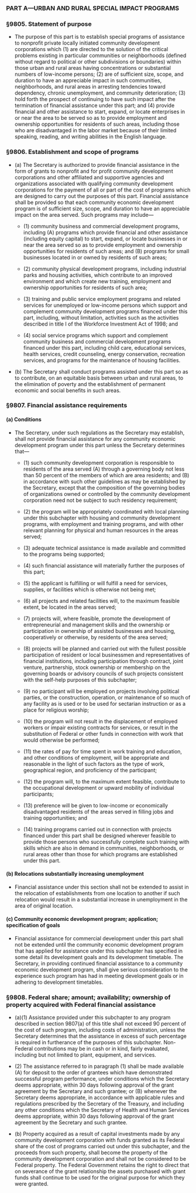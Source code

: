### PART A—URBAN AND RURAL SPECIAL IMPACT PROGRAMS

### §9805. Statement of purpose
* The purpose of this part is to establish special programs of assistance to nonprofit private locally initiated community development corporations which (1) are directed to the solution of the critical problems existing in particular communities or neighborhoods (defined without regard to political or other subdivisions or boundaries) within those urban and rural areas having concentrations or substantial numbers of low-income persons; (2) are of sufficient size, scope, and duration to have an appreciable impact in such communities, neighborhoods, and rural areas in arresting tendencies toward dependency, chronic unemployment, and community deterioration; (3) hold forth the prospect of continuing to have such impact after the termination of financial assistance under this part; and (4) provide financial and other assistance to start, expand, or locate enterprises in or near the area to be served so as to provide employment and ownership opportunities for residents of such areas, including those who are disadvantaged in the labor market because of their limited speaking, reading, and writing abilities in the English language.

### §9806. Establishment and scope of programs
* (a) The Secretary is authorized to provide financial assistance in the form of grants to nonprofit and for profit community development corporations and other affiliated and supportive agencies and organizations associated with qualifying community development corporations for the payment of all or part of the cost of programs which are designed to carry out the purposes of this part. Financial assistance shall be provided so that each community economic development program is of sufficient size, scope, and duration to have an appreciable impact on the area served. Such programs may include—

  * (1) community business and commercial development programs, including (A) programs which provide financial and other assistance (including equity capital) to start, expand, or locate businesses in or near the area served so as to provide employment and ownership opportunities for residents of such areas; and (B) programs for small businesses located in or owned by residents of such areas;

  * (2) community physical development programs, including industrial parks and housing activities, which contribute to an improved environment and which create new training, employment and ownership opportunities for residents of such area;

  * (3) training and public service employment programs and related services for unemployed or low-income persons which support and complement community development programs financed under this part, including, without limitation, activities such as the activities described in title I of the Workforce Investment Act of 1998; and

  * (4) social service programs which support and complement community business and commercial development programs financed under this part, including child care, educational services, health services, credit counseling, energy conservation, recreation services, and programs for the maintenance of housing facilities.


* (b) The Secretary shall conduct programs assisted under this part so as to contribute, on an equitable basis between urban and rural areas, to the elimination of poverty and the establishment of permanent economic and social benefits in such areas.

### §9807. Financial assistance requirements
#### (a) Conditions
* The Secretary, under such regulations as the Secretary may establish, shall not provide financial assistance for any community economic development program under this part unless the Secretary determines that—

  * (1) such community development corporation is responsible to residents of the area served (A) through a governing body not less than 50 percent of the members of which are area residents; and (B) in accordance with such other guidelines as may be established by the Secretary, except that the composition of the governing bodies of organizations owned or controlled by the community development corporation need not be subject to such residency requirement;

  * (2) the program will be appropriately coordinated with local planning under this subchapter with housing and community development programs, with employment and training programs, and with other relevant planning for physical and human resources in the areas served;

  * (3) adequate technical assistance is made available and committed to the programs being supported;

  * (4) such financial assistance will materially further the purposes of this part;

  * (5) the applicant is fulfilling or will fulfill a need for services, supplies, or facilities which is otherwise not being met;

  * (6) all projects and related facilities will, to the maximum feasible extent, be located in the areas served;

  * (7) projects will, where feasible, promote the development of entrepreneurial and management skills and the ownership or participation in ownership of assisted businesses and housing, cooperatively or otherwise, by residents of the area served;

  * (8) projects will be planned and carried out with the fullest possible participation of resident or local businessmen and representatives of financial institutions, including participation through contract, joint venture, partnership, stock ownership or membership on the governing boards or advisory councils of such projects consistent with the self-help purposes of this subchapter;

  * (9) no participant will be employed on projects involving political parties, or the construction, operation, or maintenance of so much of any facility as is used or to be used for sectarian instruction or as a place for religious worship;

  * (10) the program will not result in the displacement of employed workers or impair existing contracts for services, or result in the substitution of Federal or other funds in connection with work that would otherwise be performed;

  * (11) the rates of pay for time spent in work training and education, and other conditions of employment, will be appropriate and reasonable in the light of such factors as the type of work, geographical region, and proficiency of the participant;

  * (12) the program will, to the maximum extent feasible, contribute to the occupational development or upward mobility of individual participants;

  * (13) preference will be given to low-income or economically disadvantaged residents of the areas served in filling jobs and training opportunities; and

  * (14) training programs carried out in connection with projects financed under this part shall be designed wherever feasible to provide those persons who successfully complete such training with skills which are also in demand in communities, neighborhoods, or rural areas other than those for which programs are established under this part.

#### (b) Relocations substantially increasing unemployment
* Financial assistance under this section shall not be extended to assist in the relocation of establishments from one location to another if such relocation would result in a substantial increase in unemployment in the area of original location.

#### (c) Community economic development program; application; specification of goals
* Financial assistance for commercial development under this part shall not be extended until the community economic development program that has applied for assistance under this subchapter has specified in some detail its development goals and its development timetable. The Secretary, in providing continued financial assistance to a community economic development program, shall give serious consideration to the experience such program has had in meeting development goals or in adhering to development timetables.

### §9808. Federal share; amount; availability; ownership of property acquired with Federal financial assistance
* (a)(1) Assistance provided under this subchapter to any program described in section 9807(a) of this title shall not exceed 90 percent of the cost of such program, including costs of administration, unless the Secretary determines that the assistance in excess of such percentage is required in furtherance of the purposes of this subchapter. Non-Federal contributions may be in cash or in kind, fairly evaluated, including but not limited to plant, equipment, and services.

* (2) The assistance referred to in paragraph (1) shall be made available (A) for deposit to the order of grantees which have demonstrated successful program performance, under conditions which the Secretary deems appropriate, within 30 days following approval of the grant agreement by the Secretary and such grantee; or (B) whenever the Secretary deems appropriate, in accordance with applicable rules and regulations prescribed by the Secretary of the Treasury, and including any other conditions which the Secretary of Health and Human Services deems appropriate, within 30 days following approval of the grant agreement by the Secretary and such grantee.

* (b) Property acquired as a result of capital investments made by any community development corporation with funds granted as its Federal share of the cost of programs carried out under this subchapter, and the proceeds from such property, shall become the property of the community development corporation and shall not be considered to be Federal property. The Federal Government retains the right to direct that on severance of the grant relationship the assets purchased with grant funds shall continue to be used for the original purpose for which they were granted.